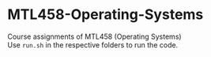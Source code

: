 # MTL458-Operating-Systems
Course assignments of MTL458 (Operating Systems)  
Use `run.sh` in the respective folders to run the code.
